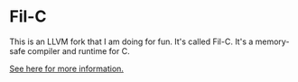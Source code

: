 # Fil-C

This is an LLVM fork that I am doing for fun. It's called Fil-C. It's a memory-safe compiler and runtime
for C.

[See here for more information.](Manifesto.md)


